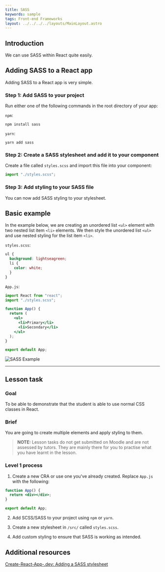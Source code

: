 ```yaml
---
title: SASS
keywords: sample
tags: Front-end Frameworks
layout: ../../../../layouts/MainLayout.astro
---
```


## Introduction

We can use SASS within React quite easily.

## Adding SASS to a React app

Adding SASS to a React app is very simple.

### Step 1: Add SASS to your project

Run either one of the following commands in the root directory of your app:

`npm`:

```
npm install sass
```

`yarn`:

```
yarn add sass
```

### Step 2: Create a SASS stylesheet and add it to your component

Create a file called `styles.scss` and import this file into your component:

```jsx
import "./styles.scss";
```

### Step 3: Add styling to your SASS file

You can now add SASS styling to your stylesheet.

## Basic example

In the example below, we are creating an unordered list `<ul>` element with two nested list item `<li>` elements. We then style the unordered list `<ul>` and use nested styling for the list item `<li>`.

`styles.scss`:

```scss
ul {
  background: lightseagreen;
  li {
    color: white;
  }
}
```

`App.js`:

```jsx
import React from "react";
import "./styles.scss";

function App() {
  return (
    <ul>
      <li>Primary</li>
      <li>Secondary</li>
    </ul>
  );
}

export default App;
```

![SASS Example](../images/front-end-frameworks/module-2/sass-example.png)

<hr>

## Lesson task

### Goal

To be able to demonstrate that the student is able to use normal CSS classes in React.

### Brief

You are going to create multiple elements and apply styling to them.

> <b>NOTE:</b> Lesson tasks do not get submitted on Moodle and are not assessed by tutors. They are mainly there for you to practise what you have learnt in the lesson.

### Level 1 process

1. Create a new CRA or use one you've already created. Replace `App.js` with the following:

```jsx
function App() {
  return <div></div>;
}

export default App;
```

2. Add SCSS/SASS to your project using `npm` or `yarn`.

3. Create a new stylesheet in `/src/` called `styles.scss`.

4. Add custom styling to ensure that SASS is working as intended.

## Additional resources

[Create-React-App-.dev: Adding a SASS stylesheet](https://create-react-app.dev/docs/adding-a-sass-stylesheet)
